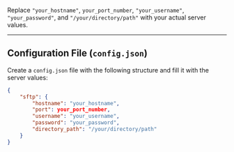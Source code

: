 Replace `"your_hostname"`, `your_port_number`, `"your_username"`, `"your_password"`, and `"/your/directory/path"` with your actual server values.

---

## Configuration File (`config.json`)

Create a `config.json` file with the following structure and fill it with the server values:

```json
{
    "sftp": {
        "hostname": "your_hostname",
        "port": your_port_number,
        "username": "your_username",
        "password": "your_password",
        "directory_path": "/your/directory/path"
    }
}
